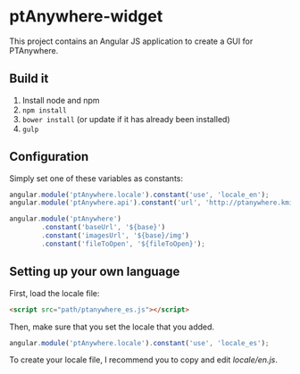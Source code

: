 # ptAnywhere-widget

This project contains an Angular JS application to create a GUI for PTAnywhere.


## Build it

 1. Install node and npm
 1. ``npm install``
 1. ``bower install`` (or update if it has already been installed)
 1. ``gulp``


## Configuration

Simply set one of these variables as constants:
```javascript
angular.module('ptAnywhere.locale').constant('use', 'locale_en');
angular.module('ptAnywhere.api').constant('url', 'http://ptanywhere.kmi.open.ac.uk/api/v1');

angular.module('ptAnywhere')
        .constant('baseUrl', '${base}')
        .constant('imagesUrl', '${base}/img')
        .constant('fileToOpen', '${fileToOpen}');
```

## Setting up your own language

First, load the locale file:

```html
<script src="path/ptanywhere_es.js"></script>
```

Then, make sure that you set the locale that you added.

```javascript
angular.module('ptAnywhere.locale').constant('use', 'locale_es');
```

To create your locale file, I recommend you to copy and edit _locale/en.js_.
